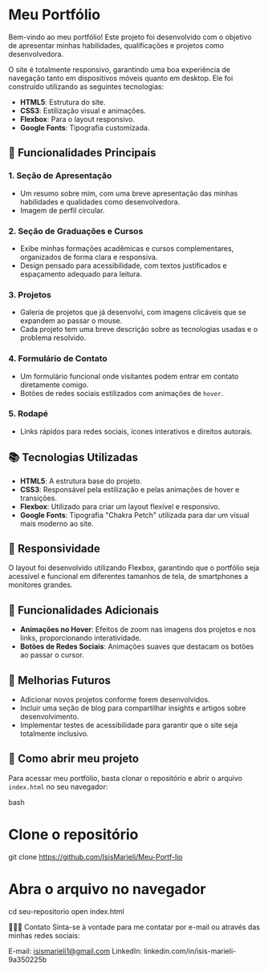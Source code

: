 # Meu Portfólio

Bem-vindo ao meu portfólio! Este projeto foi desenvolvido com o objetivo de apresentar minhas habilidades, qualificações e projetos como desenvolvedora. 

O site é totalmente responsivo, garantindo uma boa experiência de navegação tanto em dispositivos móveis quanto em desktop. Ele foi construído utilizando as seguintes tecnologias:

- **HTML5**: Estrutura do site.
- **CSS3**: Estilização visual e animações.
- **Flexbox**: Para o layout responsivo.
- **Google Fonts**: Tipografia customizada.

## 🎨 Funcionalidades Principais

### 1. **Seção de Apresentação**
   - Um resumo sobre mim, com uma breve apresentação das minhas habilidades e qualidades como desenvolvedora.
   - Imagem de perfil circular.

### 2. **Seção de Graduações e Cursos**
   - Exibe minhas formações acadêmicas e cursos complementares, organizados de forma clara e responsiva.
   - Design pensado para acessibilidade, com textos justificados e espaçamento adequado para leitura.

### 3. **Projetos**
   - Galeria de projetos que já desenvolvi, com imagens clicáveis que se expandem ao passar o mouse.
   - Cada projeto tem uma breve descrição sobre as tecnologias usadas e o problema resolvido.
   
### 4. **Formulário de Contato**
   - Um formulário funcional onde visitantes podem entrar em contato diretamente comigo.
   - Botões de redes sociais estilizados com animações de `hover`.

### 5. **Rodapé**
   - Links rápidos para redes sociais, ícones interativos e direitos autorais.

## 📚 Tecnologias Utilizadas

- **HTML5**: A estrutura base do projeto.
- **CSS3**: Responsável pela estilização e pelas animações de hover e transições.
- **Flexbox**: Utilizado para criar um layout flexível e responsivo.
- **Google Fonts**: Tipografia "Chakra Petch" utilizada para dar um visual mais moderno ao site.

## 📱 Responsividade

O layout foi desenvolvido utilizando Flexbox, garantindo que o portfólio seja acessível e funcional em diferentes tamanhos de tela, de smartphones a monitores grandes.

## 🌟 Funcionalidades Adicionais

- **Animações no Hover**: Efeitos de zoom nas imagens dos projetos e nos links, proporcionando interatividade.
- **Botões de Redes Sociais**: Animações suaves que destacam os botões ao passar o cursor.

## 🎯 Melhorias Futuros

- Adicionar novos projetos conforme forem desenvolvidos.
- Incluir uma seção de blog para compartilhar insights e artigos sobre desenvolvimento.
- Implementar testes de acessibilidade para garantir que o site seja totalmente inclusivo.

## 🚀 Como abrir meu projeto

Para acessar meu portfólio, basta clonar o repositório e abrir o arquivo `index.html` no seu navegador:

bash
# Clone o repositório
git clone https://github.com/IsisMarieli/Meu-Portf-lio

# Abra o arquivo no navegador
cd seu-repositorio
open index.html

👩🏽‍💻 Contato
Sinta-se à vontade para me contatar por e-mail ou através das minhas redes sociais:

E-mail: isismarieli1@gmail.com
LinkedIn: linkedin.com/in/isis-marieli-9a350225b


